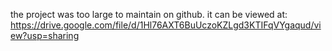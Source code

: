 the project was too large to maintain on github. it can be viewed at: https://drive.google.com/file/d/1Hl76AXT6BuUczoKZLgd3KTIFqVYgaqud/view?usp=sharing
